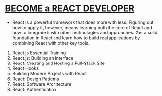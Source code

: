 # [BECOME a REACT DEVELOPER](https://www.linkedin.com/learning/paths/become-a-react-developer)

- React is a powerful framework that does more with less. Figuring out how to apply it, however, means learning both the core of React and how to integrate it with other technologies and approaches. Get a solid foundation in React and learn how to build real applications by combining React with other key tools.

1. React.js Essential Training
2. React.js: Building an Interface
3. React: Creating and Hosting a Full-Stack Site
4. React Hooks
5. Building Modern Projects with React
6. React: Design Patterns
7. React: Software Architecture
8. React: Authentication
